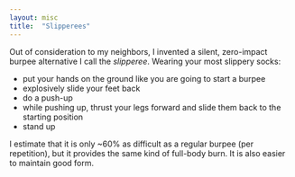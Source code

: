 ```yaml
---
layout: misc
title:  "Slipperees"
---
```


Out of consideration to my neighbors, I invented a silent, zero-impact burpee alternative I call the *slipperee*. Wearing your most slippery socks:

- put your hands on the ground like you are going to start a burpee
- explosively slide your feet back
- do a push-up
- while pushing up, thrust your legs forward and slide them back to the starting position
- stand up

I estimate that it is only ~60% as difficult as a regular burpee (per repetition), but it provides the same kind of full-body burn. It is also easier to maintain good form.
